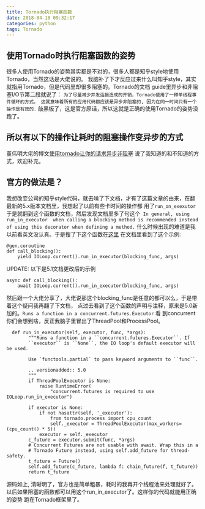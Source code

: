 ```yaml
---
title: Tornado执行阻塞函数
date: 2018-04-18 09:32:17
categories: python
tags: Tornado
---
```

## 使用Tornado时执行阻塞函数的姿势
很多人使用Tornado的姿势其实都是不对的，很多人都是知乎style地使用Tornado，当然这话是大佬说的。
我脑补了下才反应过来什么叫知乎style，其实就指用Tornado，但是代码里却很多阻塞的。Tornado的文档
guide里异步和非阻塞I/O节第二段就说了：
`为了尽量减少并发连接造成的开销，Tornado使用了一种单线程事件循环的方式。
这就意味着所有的应用代码都应该是异步非阻塞的, 因为在同一时间只有一个操作是有效的.`
敲黑板了，这是官方原话，所以这就是正确的使用Tornado的姿势没跑了。
## 所以有以下的操作让耗时的阻塞操作变异步的方式
董伟明大佬的博文[使用tornado让你的请求异步非阻塞](http://www.dongwm.com/archives/shi-yong-tornadorang-ni-de-qing-qiu-yi-bu-fei-zu-sai/)
说了我知道的和不知道的方式，欢迎补充。
## 官方的做法是？
我想改变公司的知乎style代码，就去啃了下文档，才有了这篇文章的由来，在翻最新的5.x版本文档里，我想起了以前有些卡时间的操作都
用了`run_on_exexutor`于是就翻到这个函数的文档，然后发现文档里多了句这个` In general, using run_in_executor 
when calling a blocking method is recommended instead of using this decorator when defining a method.`
什么时候出现的难道是我以前看英文没认真。于是搜了下这个函数在[这里](http://www.tornadoweb.org/en/stable/guide/coroutines.html#calling-blocking-functions)
在文档里看到了这个示例:

```
@gen.coroutine
def call_blocking():
    yield IOLoop.current().run_in_executor(blocking_func, args)
```

UPDATE: 以下是5.1文档更改后的示例
```
async def call_blocking():
    await IOLoop.current().run_in_executor(blocking_func, args)
```
然后跟一个大佬分享了，大佬说那这个blocking_func是任意的都可以么，于是带着这个疑问我再翻了下文档，
点过去看到了这个函数的声明与注释，原来是5.0新加的。`Runs a function in a concurrent.futures.Executor` 看
到concurrent你们会想到啥，反正我脑子里冒出了ThreadPool和ProcessPool。
```
  def run_in_executor(self, executor, func, *args):
        """Runs a function in a ``concurrent.futures.Executor``. If
        ``executor`` is ``None``, the IO loop's default executor will be used.

        Use `functools.partial` to pass keyword arguments to ``func``.

        .. versionadded:: 5.0
        """
        if ThreadPoolExecutor is None:
            raise RuntimeError(
                "concurrent.futures is required to use IOLoop.run_in_executor")

        if executor is None:
            if not hasattr(self, '_executor'):
                from tornado.process import cpu_count
                self._executor = ThreadPoolExecutor(max_workers=(cpu_count() * 5))
            executor = self._executor
        c_future = executor.submit(func, *args)
        # Concurrent Futures are not usable with await. Wrap this in a
        # Tornado Future instead, using self.add_future for thread-safety.
        t_future = Future()
        self.add_future(c_future, lambda f: chain_future(f, t_future))
        return t_future
```
源码如上, 清晰明了，官方也是简单粗暴，耗时的我再开个线程池来处理就好了。
以后如果阻塞的函数都可以用这个run_in_executor了。这样你的代码就能用正确的姿势
跑在Tornado框架里了。


